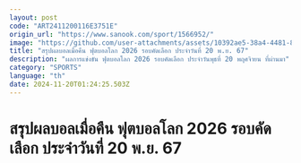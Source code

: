 ```yaml
---
layout: post
code: "ART2411200116E3751E"
origin_url: "https://www.sanook.com/sport/1566952/"
image: "https://github.com/user-attachments/assets/10392ae5-38a4-4481-8cab-88bce1076320"
title: "สรุปผลบอลเมื่อคืน ฟุตบอลโลก 2026 รอบคัดเลือก ประจำวันที่ 20 พ.ย. 67"
description: "ผลการแข่งขัน ฟุตบอลโลก 2026 รอบคัดเลือก ประจำวันพุธที่ 20 พฤศจิายน ที่ผ่านมา"
category: "SPORTS"
language: "th"
date: 2024-11-20T01:24:25.503Z
---
```


# สรุปผลบอลเมื่อคืน ฟุตบอลโลก 2026 รอบคัดเลือก ประจำวันที่ 20 พ.ย. 67